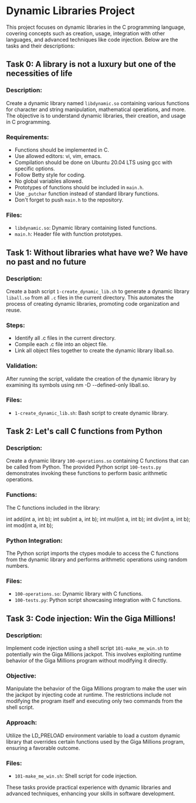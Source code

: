 # Dynamic Libraries Project

This project focuses on dynamic libraries in the C programming language, covering concepts such as creation, usage, integration with other languages, and advanced techniques like code injection. Below are the tasks and their descriptions:

## Task 0: A library is not a luxury but one of the necessities of life

### Description:
Create a dynamic library named `libdynamic.so` containing various functions for character and string manipulation, mathematical operations, and more. The objective is to understand dynamic libraries, their creation, and usage in C programming.

### Requirements:
- Functions should be implemented in C.
- Use allowed editors: vi, vim, emacs.
- Compilation should be done on Ubuntu 20.04 LTS using gcc with specific options.
- Follow Betty style for coding.
- No global variables allowed.
- Prototypes of functions should be included in `main.h`.
- Use `_putchar` function instead of standard library functions.
- Don't forget to push `main.h` to the repository.

### Files:
- `libdynamic.so`: Dynamic library containing listed functions.
- `main.h`: Header file with function prototypes.

## Task 1: Without libraries what have we? We have no past and no future

### Description:
Create a bash script `1-create_dynamic_lib.sh` to generate a dynamic library `liball.so` from all `.c` files in the current directory. This automates the process of creating dynamic libraries, promoting code organization and reuse.

### Steps:
- Identify all .c files in the current directory.
- Compile each .c file into an object file.
- Link all object files together to create the dynamic library liball.so.
### Validation:
After running the script, validate the creation of the dynamic library by examining its symbols using nm -D --defined-only liball.so.

### Files:
- `1-create_dynamic_lib.sh`: Bash script to create dynamic library.

## Task 2: Let's call C functions from Python

### Description:
Create a dynamic library `100-operations.so` containing C functions that can be called from Python. The provided Python script `100-tests.py` demonstrates invoking these functions to perform basic arithmetic operations.

### Functions:
The C functions included in the library:

int add(int a, int b);
int sub(int a, int b);
int mul(int a, int b);
int div(int a, int b);
int mod(int a, int b);

### Python Integration:
The Python script imports the ctypes module to access the C functions from the dynamic library and performs arithmetic operations using random numbers.

### Files:
- `100-operations.so`: Dynamic library with C functions.
- `100-tests.py`: Python script showcasing integration with C functions.

## Task 3: Code injection: Win the Giga Millions!

### Description:
Implement code injection using a shell script `101-make_me_win.sh` to potentially win the Giga Millions jackpot. This involves exploiting runtime behavior of the Giga Millions program without modifying it directly.

### Objective:
Manipulate the behavior of the Giga Millions program to make the user win the jackpot by injecting code at runtime. The restrictions include not modifying the program itself and executing only two commands from the shell script.

### Approach:
Utilize the LD_PRELOAD environment variable to load a custom dynamic library that overrides certain functions used by the Giga Millions program, ensuring a favorable outcome.

### Files:
- `101-make_me_win.sh`: Shell script for code injection.

These tasks provide practical experience with dynamic libraries and advanced techniques, enhancing your skills in software development.
